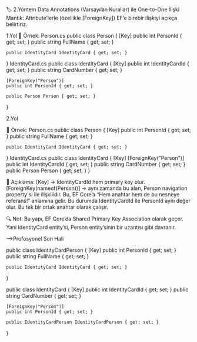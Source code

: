 ﻿🏷️ 2.Yöntem Data Annotations (Varsayılan Kurallar) ile One-to-One İlişki
Mantık:
Attribute’lerle (özellikle [ForeignKey]) EF’e birebir ilişkiyi açıkça belirtiriz.

1.Yol
🎯 Örnek:
Person.cs
public class Person
{
    [Key]
    public int PersonId { get; set; }
    public string FullName { get; set; }

    public IdentityCard IdentityCard { get; set; }
}
IdentityCard.cs
public class IdentityCard
{
    [Key]
    public int IdentityCardId { get; set; }
    public string CardNumber { get; set; }

    [ForeignKey("Person")]
    public int PersonId { get; set; }

    public Person Person { get; set; }
}

2.Yol

🎯 Örnek:
Person.cs
public class Person
{
    [Key]
    public int PersonId { get; set; }
    public string FullName { get; set; }

    public IdentityCard IdentityCard { get; set; }
}
IdentityCard.cs
public class IdentityCard
{
    [Key]
    [ForeignKey("Person")]
    public int IdentityCardId { get; set; }
    public string CardNumber { get; set; }
    public Person Person { get; set; }
}

🧠 Açıklama:
[Key] → IdentityCardId hem primary key olur.
[ForeignKey(nameof(Person))] → aynı zamanda bu alan, Person navigation property'si ile ilişkilidir.
Bu, EF Core’a “Hem anahtar hem de bu nesneye referans!” anlamına gelir.
Bu durumda IdentityCardId ile PersonId aynı değer olur. Bu tek bir ortak anahtar olarak çalışır.

🔍 Not:
Bu yapı, EF Core’da Shared Primary Key Association olarak geçer.
Yani IdentityCard entity’si, Person entity’sinin bir uzantısı gibi davranır.

-->Profosyonel Son Hali

public class IdentityCardPerson
{
    [Key]
    public int PersonId { get; set; }
    public string FullName { get; set; }

    public IdentityCard IdentityCard { get; set; }
}

public class IdentityCard
{
    [Key]
    public int IdentityCardId { get; set; }
    public string CardNumber { get; set; }

    [ForeignKey("Person")]
    public int PersonId { get; set; }

    public IdentityCardPerson IdentityCardPerson { get; set; }
}